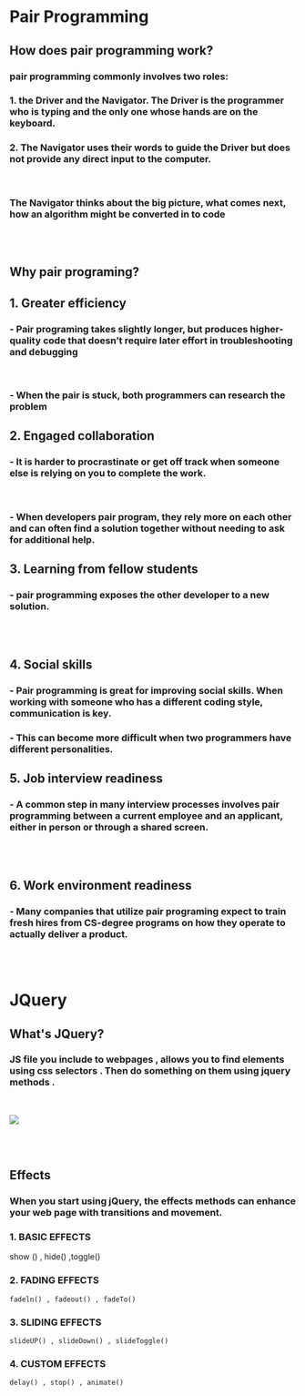 # Pair Programming



## How does pair programming work?

### pair programming commonly involves two roles:

### 1. the Driver and the Navigator. The Driver is the programmer who is typing and the only one whose hands are on the keyboard.

### 2. The Navigator uses their words to guide the Driver but does not provide any direct input to the computer. 

<br>

### The Navigator thinks about the big picture, what comes next, how an algorithm might be converted in to code

<br><br>

## Why pair programing?

## 1. Greater efficiency

### - Pair programing takes slightly longer, but produces higher-quality code that doesn’t require later effort in troubleshooting and debugging


<br>

### - When the pair is stuck, both programmers can research the problem

## 2. Engaged collaboration

### - It is harder to procrastinate or get off track when someone else is relying on you to complete the work. 

<br>

### - When developers pair program, they rely more on each other and can often find a solution together without needing to ask for additional help.


## 3. Learning from fellow students

### - pair programming exposes the other developer to a new solution.

<br><br>

## 4. Social skills

### - Pair programming is great for improving social skills. When working with someone who has a different coding style, communication is key. 

### - This can become more difficult when two programmers have different personalities. 

## 5. Job interview readiness

### - A common step in many interview processes involves pair programming between a current employee and an applicant, either in person or through a shared screen.

<br><br>

###

## 6. Work environment readiness

### - Many companies that utilize pair programing expect to train fresh hires from CS-degree programs on how they operate to actually deliver a product.

<br><br>

# JQuery

## What's JQuery? 

### JS file you include to webpages , allows you to find elements using css selectors . Then do something on them using jquery methods .

<br>

![](https://cdn.educba.com/academy/wp-content/uploads/2019/05/what-is-jquery-1.png)

<br><br>

## Effects 

### When you start using jQuery, the effects methods can enhance your web page with transitions and movement. 

### 1. BASIC EFFECTS
 show () , hide() ,toggle()


 ### 2. FADING EFFECTS 

 ```
 fadeln() , fadeout() , fadeTo()
 ```

 ### 3. SLIDING EFFECTS 

  ``` 
 slideUP() , slideDown() , slideToggle()
 ```


### 4. CUSTOM EFFECTS  

 ```
 delay() , stop() , animate()
 ```

<br><br>


